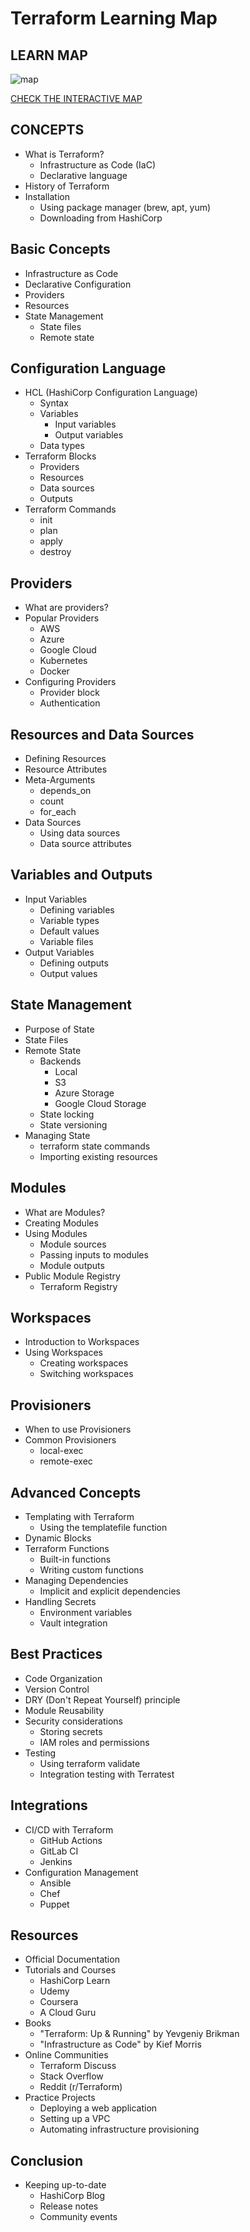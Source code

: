# Terraform Learning Map

## LEARN MAP

![map](./terraform.svg)

[CHECK THE INTERACTIVE MAP](https://sanix-darker.github.io/terraform_learn/terraform.html)

## CONCEPTS

- What is Terraform?
  - Infrastructure as Code (IaC)
  - Declarative language
- History of Terraform
- Installation
  - Using package manager (brew, apt, yum)
  - Downloading from HashiCorp

## Basic Concepts
- Infrastructure as Code
- Declarative Configuration
- Providers
- Resources
- State Management
  - State files
  - Remote state

## Configuration Language
- HCL (HashiCorp Configuration Language)
  - Syntax
  - Variables
    - Input variables
    - Output variables
  - Data types
- Terraform Blocks
  - Providers
  - Resources
  - Data sources
  - Outputs
- Terraform Commands
  - init
  - plan
  - apply
  - destroy

## Providers
- What are providers?
- Popular Providers
  - AWS
  - Azure
  - Google Cloud
  - Kubernetes
  - Docker
- Configuring Providers
  - Provider block
  - Authentication

## Resources and Data Sources
- Defining Resources
- Resource Attributes
- Meta-Arguments
  - depends_on
  - count
  - for_each
- Data Sources
  - Using data sources
  - Data source attributes

## Variables and Outputs
- Input Variables
  - Defining variables
  - Variable types
  - Default values
  - Variable files
- Output Variables
  - Defining outputs
  - Output values

## State Management
- Purpose of State
- State Files
- Remote State
  - Backends
    - Local
    - S3
    - Azure Storage
    - Google Cloud Storage
  - State locking
  - State versioning
- Managing State
  - terraform state commands
  - Importing existing resources

## Modules
- What are Modules?
- Creating Modules
- Using Modules
  - Module sources
  - Passing inputs to modules
  - Module outputs
- Public Module Registry
  - Terraform Registry

## Workspaces
- Introduction to Workspaces
- Using Workspaces
  - Creating workspaces
  - Switching workspaces

## Provisioners
- When to use Provisioners
- Common Provisioners
  - local-exec
  - remote-exec

## Advanced Concepts
- Templating with Terraform
  - Using the templatefile function
- Dynamic Blocks
- Terraform Functions
  - Built-in functions
  - Writing custom functions
- Managing Dependencies
  - Implicit and explicit dependencies
- Handling Secrets
  - Environment variables
  - Vault integration

## Best Practices
- Code Organization
- Version Control
- DRY (Don't Repeat Yourself) principle
- Module Reusability
- Security considerations
  - Storing secrets
  - IAM roles and permissions
- Testing
  - Using terraform validate
  - Integration testing with Terratest

## Integrations
- CI/CD with Terraform
  - GitHub Actions
  - GitLab CI
  - Jenkins
- Configuration Management
  - Ansible
  - Chef
  - Puppet

## Resources
- Official Documentation
- Tutorials and Courses
  - HashiCorp Learn
  - Udemy
  - Coursera
  - A Cloud Guru
- Books
  - "Terraform: Up & Running" by Yevgeniy Brikman
  - "Infrastructure as Code" by Kief Morris
- Online Communities
  - Terraform Discuss
  - Stack Overflow
  - Reddit (r/Terraform)
- Practice Projects
  - Deploying a web application
  - Setting up a VPC
  - Automating infrastructure provisioning

## Conclusion
- Keeping up-to-date
  - HashiCorp Blog
  - Release notes
  - Community events

